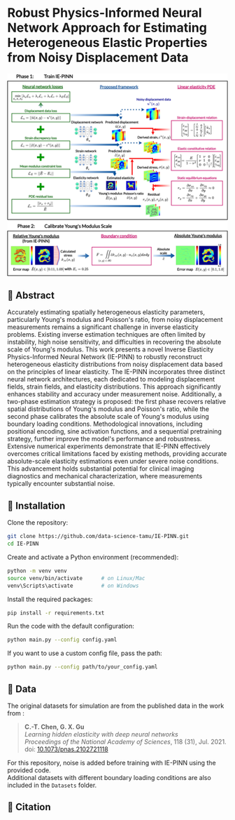 # Robust Physics-Informed Neural Network Approach for Estimating Heterogeneous Elastic Properties from Noisy Displacement Data

![Screenshot](./Images/IEPINNFramework.png)

## 📄 Abstract
Accurately estimating spatially heterogeneous elasticity parameters, particularly Young's modulus and Poisson's ratio, from noisy displacement measurements remains a significant challenge in inverse elasticity problems. Existing inverse estimation techniques are often limited by instability, high noise sensitivity, and difficulties in recovering the absolute scale of Young's modulus. This work presents a novel Inverse Elasticity Physics-Informed Neural Network (IE-PINN) to robustly reconstruct heterogeneous elasticity distributions from noisy displacement data based on the principles of linear elasticity. The IE-PINN incorporates three distinct neural network architectures, each dedicated to modeling displacement fields, strain fields, and elasticity distributions. This approach significantly enhances stability and accuracy under measurement noise. Additionally, a two-phase estimation strategy is proposed: the first phase recovers relative spatial distributions of Young's modulus and Poisson's ratio, while the second phase calibrates the absolute scale of Young's modulus using boundary loading conditions. Methodological innovations, including positional encoding, sine activation functions, and a sequential pretraining strategy, further improve the model's performance and robustness. Extensive numerical experiments demonstrate that IE-PINN effectively overcomes critical limitations faced by existing methods, providing accurate absolute-scale elasticity estimations even under severe noise conditions. This advancement holds substantial potential for clinical imaging diagnostics and mechanical characterization, where measurements typically encounter substantial noise.

## 📄 Installation

Clone the repository:

```bash
git clone https://github.com/data-science-tamu/IE-PINN.git
cd IE-PINN
```

Create and activate a Python environment (recommended):
```bash
python -m venv venv
source venv/bin/activate      # on Linux/Mac
venv\Scripts\activate         # on Windows
```

Install the required packages:
```bash
pip install -r requirements.txt
```
Run the code with the default configuration:

```bash
python main.py --config config.yaml
```

If you want to use a custom config file, pass the path:

```bash
python main.py --config path/to/your_config.yaml
```


## 📄 Data

The original datasets for simulation are from the published data in the work from :

> **C.-T. Chen, G. X. Gu**  
> *Learning hidden elasticity with deep neural networks*  
> *Proceedings of the National Academy of Sciences*, 118 (31), Jul. 2021.  
> doi: [10.1073/pnas.2102721118](https://doi.org/10.1073/pnas.2102721118)

For this repository, noise is added before training with IE-PINN using the provided code.  
Additional datasets with different boundary loading conditions are also included in the `Datasets` folder.

## 📄 Citation

